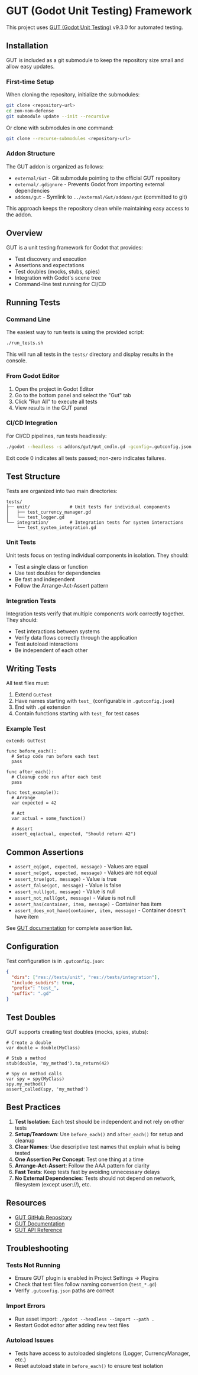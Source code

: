 # GUT (Godot Unit Testing) Framework

This project uses [GUT (Godot Unit Testing)](https://github.com/bitwes/Gut) v9.3.0 for automated testing.

## Installation

GUT is included as a git submodule to keep the repository size small and allow easy updates.

### First-time Setup

When cloning the repository, initialize the submodules:

```bash
git clone <repository-url>
cd zom-nom-defense
git submodule update --init --recursive
```

Or clone with submodules in one command:

```bash
git clone --recurse-submodules <repository-url>
```

### Addon Structure

The GUT addon is organized as follows:
- `external/Gut` - Git submodule pointing to the official GUT repository
- `external/.gdignore` - Prevents Godot from importing external dependencies
- `addons/gut` - Symlink to `../external/Gut/addons/gut` (committed to git)

This approach keeps the repository clean while maintaining easy access to the addon.

## Overview

GUT is a unit testing framework for Godot that provides:
- Test discovery and execution
- Assertions and expectations
- Test doubles (mocks, stubs, spies)
- Integration with Godot's scene tree
- Command-line test running for CI/CD

## Running Tests

### Command Line

The easiest way to run tests is using the provided script:

```bash
./run_tests.sh
```

This will run all tests in the `tests/` directory and display results in the console.

### From Godot Editor

1. Open the project in Godot Editor
2. Go to the bottom panel and select the "Gut" tab
3. Click "Run All" to execute all tests
4. View results in the GUT panel

### CI/CD Integration

For CI/CD pipelines, run tests headlessly:

```bash
./godot --headless -s addons/gut/gut_cmdln.gd -gconfig=.gutconfig.json
```

Exit code 0 indicates all tests passed; non-zero indicates failures.

## Test Structure

Tests are organized into two main directories:

```
tests/
├── unit/               # Unit tests for individual components
│   ├── test_currency_manager.gd
│   └── test_logger.gd
└── integration/        # Integration tests for system interactions
    └── test_system_integration.gd
```

### Unit Tests

Unit tests focus on testing individual components in isolation. They should:
- Test a single class or function
- Use test doubles for dependencies
- Be fast and independent
- Follow the Arrange-Act-Assert pattern

### Integration Tests

Integration tests verify that multiple components work correctly together. They should:
- Test interactions between systems
- Verify data flows correctly through the application
- Test autoload interactions
- Be independent of each other

## Writing Tests

All test files must:
1. Extend `GutTest`
2. Have names starting with `test_` (configurable in `.gutconfig.json`)
3. End with `.gd` extension
4. Contain functions starting with `test_` for test cases

### Example Test

```gdscript
extends GutTest

func before_each():
  # Setup code run before each test
  pass

func after_each():
  # Cleanup code run after each test
  pass

func test_example():
  # Arrange
  var expected = 42
  
  # Act
  var actual = some_function()
  
  # Assert
  assert_eq(actual, expected, "Should return 42")
```

## Common Assertions

- `assert_eq(got, expected, message)` - Values are equal
- `assert_ne(got, expected, message)` - Values are not equal
- `assert_true(got, message)` - Value is true
- `assert_false(got, message)` - Value is false
- `assert_null(got, message)` - Value is null
- `assert_not_null(got, message)` - Value is not null
- `assert_has(container, item, message)` - Container has item
- `assert_does_not_have(container, item, message)` - Container doesn't have item

See [GUT documentation](https://github.com/bitwes/Gut/wiki/Asserts-and-Methods) for complete assertion list.

## Configuration

Test configuration is in `.gutconfig.json`:

```json
{
  "dirs": ["res://tests/unit", "res://tests/integration"],
  "include_subdirs": true,
  "prefix": "test_",
  "suffix": ".gd"
}
```

## Test Doubles

GUT supports creating test doubles (mocks, spies, stubs):

```gdscript
# Create a double
var double = double(MyClass)

# Stub a method
stub(double, 'my_method').to_return(42)

# Spy on method calls
var spy = spy(MyClass)
spy.my_method()
assert_called(spy, 'my_method')
```

## Best Practices

1. **Test Isolation**: Each test should be independent and not rely on other tests
2. **Setup/Teardown**: Use `before_each()` and `after_each()` for setup and cleanup
3. **Clear Names**: Use descriptive test names that explain what is being tested
4. **One Assertion Per Concept**: Test one thing at a time
5. **Arrange-Act-Assert**: Follow the AAA pattern for clarity
6. **Fast Tests**: Keep tests fast by avoiding unnecessary delays
7. **No External Dependencies**: Tests should not depend on network, filesystem (except user://), etc.

## Resources

- [GUT GitHub Repository](https://github.com/bitwes/Gut)
- [GUT Documentation](https://github.com/bitwes/Gut/wiki)
- [GUT API Reference](https://github.com/bitwes/Gut/wiki/Asserts-and-Methods)

## Troubleshooting

### Tests Not Running

- Ensure GUT plugin is enabled in Project Settings → Plugins
- Check that test files follow naming convention (`test_*.gd`)
- Verify `.gutconfig.json` paths are correct

### Import Errors

- Run asset import: `./godot --headless --import --path .`
- Restart Godot editor after adding new test files

### Autoload Issues

- Tests have access to autoloaded singletons (Logger, CurrencyManager, etc.)
- Reset autoload state in `before_each()` to ensure test isolation
